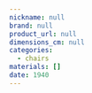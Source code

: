 ```yaml
---
nickname: null
brand: null
product_url: null
dimensions_cm: null
categories:
  - chairs
materials: []
date: 1940
---
```


